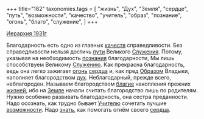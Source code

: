 +++
title="182"
taxonomies.tags = [
 "жизнь",
 "Дух",
 "Земля",
 "сердце",
 "путь",
 "возможности",
 "качество",
 "учитель",
 "образ",
 "познание",
 "огонь",
 "благо",
 "служение",
]
+++

[Иерархия 1931г](/agni/1931)

Благодарность есть одно из главных [качеств](/tags/качество) справедливости. Без справедливости нельзя достичь [пути](/tags/путь) Великого [Служения](/tags/служение). Потому, указывая на необходимость [познания](/tags/познание) благодарности, Мы лишь способствуем Великому [Служению](/tags/служение). Как прекрасна благодарность, ведь она легко зажигает [огонь](/tags/огонь) [сердца](/tags/сердце) и, как пред [Образом](/tags/образ) Владыки, наполняет благородством [дух](/tags/Дух). Неблагодарный, прежде всего, неблагороден. Называем благородством [благие](/tags/благо) накопления прежних [жизней](/tags/жизнь), ибо на [Земле](/tags/Земля) начали считать благородство лишь по родителям. Нужно особенно развивать благодарность, она сестра преданности. Надо осознать, как трудно бывает [Учителю](/tags/учитель) сочетать лучшие [возможности](/tags/возможности). Надо [знать](/tags/познание), как помогать огнём своего [сердца](/tags/сердце).   

